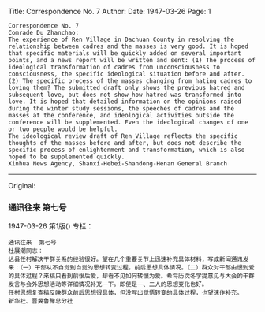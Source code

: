 Title: Correspondence No. 7
Author:
Date: 1947-03-26
Page: 1

    Correspondence No. 7
    Comrade Du Zhanchao:
    The experience of Ren Village in Dachuan County in resolving the relationship between cadres and the masses is very good. It is hoped that specific materials will be quickly added on several important points, and a news report will be written and sent: (1) The process of ideological transformation of cadres from unconsciousness to consciousness, the specific ideological situation before and after. (2) The specific process of the masses changing from hating cadres to loving them? The submitted draft only shows the previous hatred and subsequent love, but does not show how hatred was transformed into love. It is hoped that detailed information on the opinions raised during the winter study sessions, the speeches of cadres and the masses at the conference, and ideological activities outside the conference will be supplemented. Even the ideological changes of one or two people would be helpful.
    The ideological review draft of Ren Village reflects the specific thoughts of the masses before and after, but does not describe the specific process of enlightenment and transformation, which is also hoped to be supplemented quickly.
    Xinhua News Agency, Shanxi-Hebei-Shandong-Henan General Branch



<hr /> 

Original: 


### 通讯往来  第七号

1947-03-26
第1版()
专栏：

    通讯往来  第七号
    杜展潮同志：
    达县任村解决干群关系的经验很好。望在几个重要关节上迅速补充具体材料，写成新闻通讯发来：（一）干部从不自觉到自觉的思想转变过程，前后思想具体情况。（二）群众对干部由恨到爱的具体过程？来稿只看到前恨后爱，却看不见如何转恨为爱。希将历次冬学提意见与大会的干群发言与会外思想活动等详细情况补充一下。即使是一、二人的思想变化也好。
    任村思想复查稿反映群众前后思想很具体，但没写出觉悟转变的具体过程，也望速作补充。
    新华社、晋冀鲁豫总分社
